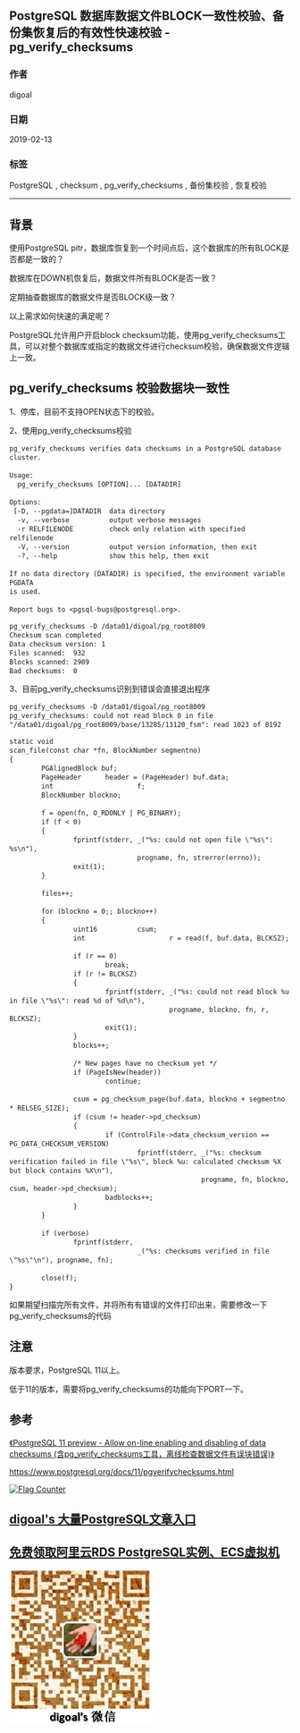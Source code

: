 ## PostgreSQL 数据库数据文件BLOCK一致性校验、备份集恢复后的有效性快速校验 - pg_verify_checksums  
                                                                               
### 作者                                                                               
digoal                                                                               
                                                                               
### 日期                                                                               
2019-02-13                                                                           
                                                                               
### 标签                                                                               
PostgreSQL , checksum , pg_verify_checksums , 备份集校验 , 恢复校验   
                                                                               
----                                                                               
                                                                               
## 背景           
使用PostgreSQL pitr，数据库恢复到一个时间点后，这个数据库的所有BLOCK是否都是一致的？  
  
数据库在DOWN机恢复后，数据文件所有BLOCK是否一致？  
  
定期抽查数据库的数据文件是否BLOCK级一致？  
  
以上需求如何快速的满足呢？  
  
PostgreSQL允许用户开启block checksum功能，使用pg_verify_checksums工具，可以对整个数据库或指定的数据文件进行checksum校验，确保数据文件逻辑上一致。  
  
## pg_verify_checksums 校验数据块一致性   
1、停库，目前不支持OPEN状态下的校验。  
  
2、使用pg_verify_checksums校验  
  
```  
pg_verify_checksums verifies data checksums in a PostgreSQL database cluster.  
  
Usage:  
  pg_verify_checksums [OPTION]... [DATADIR]  
  
Options:  
 [-D, --pgdata=]DATADIR  data directory  
  -v, --verbose          output verbose messages  
  -r RELFILENODE         check only relation with specified relfilenode  
  -V, --version          output version information, then exit  
  -?, --help             show this help, then exit  
  
If no data directory (DATADIR) is specified, the environment variable PGDATA  
is used.  
  
Report bugs to <pgsql-bugs@postgresql.org>.  
```  
  
```  
pg_verify_checksums -D /data01/digoal/pg_root8009  
Checksum scan completed  
Data checksum version: 1  
Files scanned:  932  
Blocks scanned: 2909  
Bad checksums:  0  
```  
  
3、目前pg_verify_checksums识别到错误会直接退出程序  
  
```  
pg_verify_checksums -D /data01/digoal/pg_root8009   
pg_verify_checksums: could not read block 0 in file "/data01/digoal/pg_root8009/base/13285/13120_fsm": read 1023 of 8192  
```  
  
  
```  
static void  
scan_file(const char *fn, BlockNumber segmentno)  
{  
        PGAlignedBlock buf;  
        PageHeader      header = (PageHeader) buf.data;  
        int                     f;  
        BlockNumber blockno;  
  
        f = open(fn, O_RDONLY | PG_BINARY);  
        if (f < 0)  
        {  
                fprintf(stderr, _("%s: could not open file \"%s\": %s\n"),  
                                progname, fn, strerror(errno));  
                exit(1);  
        }  
  
        files++;  
  
        for (blockno = 0;; blockno++)  
        {  
                uint16          csum;  
                int                     r = read(f, buf.data, BLCKSZ);  
  
                if (r == 0)  
                        break;  
                if (r != BLCKSZ)  
                {  
                        fprintf(stderr, _("%s: could not read block %u in file \"%s\": read %d of %d\n"),  
                                        progname, blockno, fn, r, BLCKSZ);  
                        exit(1);  
                }  
                blocks++;  
  
                /* New pages have no checksum yet */  
                if (PageIsNew(header))  
                        continue;  
  
                csum = pg_checksum_page(buf.data, blockno + segmentno * RELSEG_SIZE);  
                if (csum != header->pd_checksum)  
                {  
                        if (ControlFile->data_checksum_version == PG_DATA_CHECKSUM_VERSION)  
                                fprintf(stderr, _("%s: checksum verification failed in file \"%s\", block %u: calculated checksum %X but block contains %X\n"),  
                                                progname, fn, blockno, csum, header->pd_checksum);  
                        badblocks++;  
                }  
        }  
  
        if (verbose)  
                fprintf(stderr,  
                                _("%s: checksums verified in file \"%s\"\n"), progname, fn);  
  
        close(f);  
}  
```  
  
如果期望扫描完所有文件，并将所有有错误的文件打印出来，需要修改一下pg_verify_checksums的代码  
  
## 注意
版本要求，PostgreSQL 11以上。  
  
低于11的版本，需要将pg_verify_checksums的功能向下PORT一下。    
  
## 参考  
[《PostgreSQL 11 preview - Allow on-line enabling and disabling of data checksums (含pg_verify_checksums工具，离线检查数据文件有误块错误)》](201804/20180407_03.md)    
  
https://www.postgresql.org/docs/11/pgverifychecksums.html  
    
  
<a rel="nofollow" href="http://info.flagcounter.com/h9V1"  ><img src="http://s03.flagcounter.com/count/h9V1/bg_FFFFFF/txt_000000/border_CCCCCC/columns_2/maxflags_12/viewers_0/labels_0/pageviews_0/flags_0/"  alt="Flag Counter"  border="0"  ></a>  
  
  
## [digoal's 大量PostgreSQL文章入口](https://github.com/digoal/blog/blob/master/README.md "22709685feb7cab07d30f30387f0a9ae")
  
  
## [免费领取阿里云RDS PostgreSQL实例、ECS虚拟机](https://free.aliyun.com/ "57258f76c37864c6e6d23383d05714ea")
  
  
![digoal's weixin](../pic/digoal_weixin.jpg "f7ad92eeba24523fd47a6e1a0e691b59")
  
